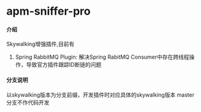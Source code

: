 # apm-sniffer-pro

#### 介绍
Skywalking增强插件,目前有
1. Spring RabbitMQ Plugin: 解决Spring RabitMQ Consumer中存在跨线程操作，导致官方插件跟踪ID断链的问题

#### 分支说明
以skywalking版本为分支前缀，开发插件时对应具体的skywalking版本
master分支不作代码开发

